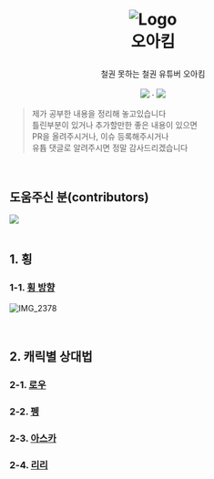 
<h1>
<p align="center">
  <img src="https://github.com/user-attachments/assets/834a2dae-a021-444a-a381-ba933e3d2a5e" alt="Logo">
  <br>오아킴
</h1>
  <p align="center">
    철권 못하는 철권 유튜버 오아킴
    <br />
    <br />
    <a href="https://www.youtube.com/@%EC%98%A4%EC%95%84%ED%82%B4"><img src="https://img.shields.io/badge/Youtube-%23FF0000?style=flat&logo=youtube"/></a>
    ·
    <a href="https://chzzk.naver.com/25f24ff421720f1be7d2b9c2edd9ffb2"><img src="https://img.shields.io/badge/Chzzk-%2300FFA3?style=flat"/></a>


  </p>
</p>


> 제가 공부한 내용을 정리해 놓고있습니다   
> 틀린부분이 있거나 추가할만한 좋은 내용이 있으면   
> PR을 올려주시거나, 이슈 등록해주시거나   
> 유튭 댓글로 알려주시면 정말 감사드리겠습니다

<br>

## 도움주신 분(contributors)
<a href="https://github.com/oa-kim/tekken8/graphs/contributors">
  <img src="https://contrib.rocks/image?repo=oa-kim/tekken8" />
</a>
<!-- https://contrib.rocks/preview?repo=angular%2Fangular-ja -->

<br>
<br>

## 1. 횡
### 1-1. [횡 방향](document/side_step.md)
![IMG_2378](https://github.com/user-attachments/assets/6c4a64d0-e289-44f2-bde4-e441cf67b231)


<br>

## 2. 캐릭별 상대법
### 2-1. [로우](document/law.md) 
### 2-2. [펭](document/feng.md) 
### 2-3. [아스카](document/asuka.md) 
### 2-4. [리리](document/lili.md) 

